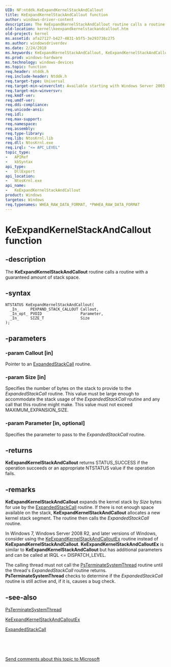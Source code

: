 ```yaml
---
UID: NF:ntddk.KeExpandKernelStackAndCallout
title: KeExpandKernelStackAndCallout function
author: windows-driver-content
description: The KeExpandKernelStackAndCallout routine calls a routine with a guaranteed amount of stack space.
old-location: kernel\keexpandkernelstackandcallout.htm
old-project: kernel
ms.assetid: afa27127-b427-4831-b5f5-3e293738c275
ms.author: windowsdriverdev
ms.date: 2/24/2018
ms.keywords: KeExpandKernelStackAndCallout, KeExpandKernelStackAndCallout routine [Kernel-Mode Driver Architecture], k105_37fc85c2-2317-41a2-9daa-766c3ccf343f.xml, kernel.keexpandkernelstackandcallout, ntddk/KeExpandKernelStackAndCallout
ms.prod: windows-hardware
ms.technology: windows-devices
ms.topic: function
req.header: ntddk.h
req.include-header: Ntddk.h
req.target-type: Universal
req.target-min-winverclnt: Available starting with Windows Server 2003 on x64-based processors, and starting with Windows Vista on all processors.
req.target-min-winversvr: 
req.kmdf-ver: 
req.umdf-ver: 
req.ddi-compliance: 
req.unicode-ansi: 
req.idl: 
req.max-support: 
req.namespace: 
req.assembly: 
req.type-library: 
req.lib: NtosKrnl.lib
req.dll: NtosKrnl.exe
req.irql: "<= APC_LEVEL"
topic_type:
-	APIRef
-	kbSyntax
api_type:
-	DllExport
api_location:
-	NtosKrnl.exe
api_name:
-	KeExpandKernelStackAndCallout
product: Windows
targetos: Windows
req.typenames: WHEA_RAW_DATA_FORMAT, *PWHEA_RAW_DATA_FORMAT
---
```


# KeExpandKernelStackAndCallout function


## -description


The <b>KeExpandKernelStackAndCallout</b> routine calls a routine with a guaranteed amount of stack space.


## -syntax


````
NTSTATUS KeExpandKernelStackAndCallout(
  _In_     PEXPAND_STACK_CALLOUT Callout,
  _In_opt_ PVOID                 Parameter,
  _In_     SIZE_T                Size
);
````


## -parameters




### -param Callout [in]

Pointer to an <a href="https://msdn.microsoft.com/library/windows/hardware/ff545494">ExpandedStackCall</a> routine.


### -param Size [in]

Specifies the number of bytes on the stack to provide to the <i>ExpandedStackCall</i> routine. This value must be large enough to accommodate the stack usage of the <i>ExpandedStackCall</i> routine and any call that this routine might make. This value must not exceed MAXIMUM_EXPANSION_SIZE.


### -param Parameter [in, optional]

Specifies the parameter to pass to the <i>ExpandedStackCall</i> routine.


## -returns



<b>KeExpandKernelStackAndCallout</b> returns STATUS_SUCCESS if the operation succeeds or an appropriate NTSTATUS value if the operation fails.




## -remarks



<b>KeExpandKernelStackAndCallout</b> expands the kernel stack by <i>Size</i> bytes for use by the <a href="https://msdn.microsoft.com/library/windows/hardware/ff545494">ExpandedStackCall</a> routine. If there is not enough space available on the stack, <b>KeExpandKernelStackAndCallout</b> allocates a new kernel stack segment. The routine then calls the <i>ExpandedStackCall</i> routine.

In Windows 7, Windows Server 2008 R2, and later versions of Windows, consider using the <a href="https://msdn.microsoft.com/library/windows/hardware/ff552036">KeExpandKernelStackAndCalloutEx</a> routine instead of <b>KeExpandKernelStackAndCallout</b>. <b>KeExpandKernelStackAndCalloutEx</b> is similar to <b>KeExpandKernelStackAndCallout</b> but has additional parameters and can be called at IRQL &lt;= DISPATCH_LEVEL.

The calling thread must not call the <a href="..\wdm\nf-wdm-psterminatesystemthread.md">PsTerminateSystemThread</a> routine until the thread's <i>ExpandedStackCall</i> routine returns. <b>PsTerminateSystemThread</b> checks to determine if the <i>ExpandedStackCall</i> routine is still active and, if it is, causes a bug check.




## -see-also

<a href="..\wdm\nf-wdm-psterminatesystemthread.md">PsTerminateSystemThread</a>



<a href="https://msdn.microsoft.com/library/windows/hardware/ff552036">KeExpandKernelStackAndCalloutEx</a>



<a href="https://msdn.microsoft.com/library/windows/hardware/ff545494">ExpandedStackCall</a>



 

 

<a href="mailto:wsddocfb@microsoft.com?subject=Documentation%20feedback [kernel\kernel]:%20KeExpandKernelStackAndCallout routine%20 RELEASE:%20(2/24/2018)&amp;body=%0A%0APRIVACY STATEMENT%0A%0AWe use your feedback to improve the documentation. We don't use your email address for any other purpose, and we'll remove your email address from our system after the issue that you're reporting is fixed. While we're working to fix this issue, we might send you an email message to ask for more info. Later, we might also send you an email message to let you know that we've addressed your feedback.%0A%0AFor more info about Microsoft's privacy policy, see http://privacy.microsoft.com/en-us/default.aspx." title="Send comments about this topic to Microsoft">Send comments about this topic to Microsoft</a>

